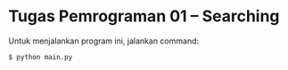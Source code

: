 # Tugas Pemrograman 01 – Searching

Untuk menjalankan program ini, jalankan command:

```
$ python main.py
```
